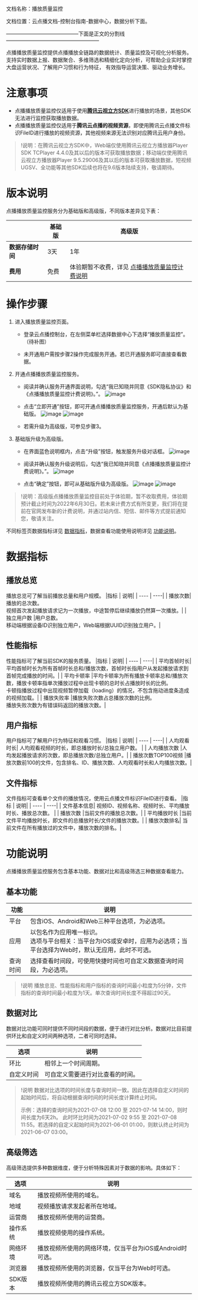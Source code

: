 文档名称：播放质量监控

文档位置：云点播文档-控制台指南-数据中心，数据分析下面。


——————————————下面是正文的分割线——————————————————


点播播放质量监控提供点播播放全链路的数据统计、质量监控及可视化分析服务。支持实时数据上报、数据聚合、多维筛选和精细化定向分析，可帮助企业实时掌控大盘运营状况、了解用户习惯和行为特征，
有效指导运营决策、驱动业务增长。

# 注意事项
* 点播播放质量监控仅适用于使用[**腾讯云视立方SDK**](https://cloud.tencent.com/product/rtcube)进行播放的场景，其他SDK无法进行监控获取播放数据。
* 点播播放质量监控仅适用于**腾讯云点播的视频资源**，即使用腾讯云点播文件标识FileID进行播放的视频资源，其他视频来源无法识别对应腾讯云用户身份。

> !说明：在腾讯云视立方SDK中，Web端仅使用腾讯云视立方播放器Player SDK TCPlayer 4.4.0及其以后的版本可获取播放数据；移动端仅使用腾讯云视立方播放器Player 9.5.29006及其以后的版本可获取播放数据，短视频UGSV、全功能等其他SDK后续也将在9.6版本陆续支持，敬请期待。


# 版本说明
点播播放质量监控服务分为基础版和高级版，不同版本差异见下表：

|  | 基础版 | 高级版|
| ----  | ----| ----| 
| **数据存储时间**| 3天 | 1年 |
| **费用** |免费|体验期暂不收费，详见 [点播播放质量监控计费说明](11) |


# 操作步骤
1. 进入播放质量监控页面。
   - 登录云点播控制台，在左侧菜单栏选择数据中心下选择“播放质量监控”。
   （待补图）

   - 未开通用户需按步骤2操作完成服务开通。若已开通服务即可直接查看数据。
   
2. 开通点播播放质量监控服务。

   - 阅读并确认服务开通界面说明，勾选“我已知晓并同意《SDK隐私协议》和《点播播放质量监控计费说明》。”。
 ![image](https://user-images.githubusercontent.com/88317062/141394271-8da1253e-e807-4afc-954b-adf0d5ffbfa9.png)
   
   - 点击“立即开通”按钮，即可开通点播播放质量监控服务，开通后默认为基础版。
 ![image](https://user-images.githubusercontent.com/88317062/141394307-14774db7-9721-4033-ab23-fb1dab3175ab.png)
![image](https://user-images.githubusercontent.com/88317062/141394404-a550c545-7ddc-4f13-9405-2ada3d567c48.png)
   
   - 若需升级为高级版，可参见步骤3。

3. 基础版升级为高级版。
 
   - 在界面蓝色说明框内，点击“升级”按钮，触发服务升级对话框。
  ![image](https://user-images.githubusercontent.com/88317062/141394441-eceacde0-82aa-408e-b908-d15603e9fff3.png)
  
   - 阅读并确认服务升级说明后，勾选“我已知晓并同意《点播播放质量监控计费说明》。”。
 ![image](https://user-images.githubusercontent.com/88317062/141394549-7c6ac589-9a2e-4506-932c-7a06fb83cfd1.png)

   - 点击“确定”按钮，即可从基础版升级为高级版。
![image](https://user-images.githubusercontent.com/88317062/141394577-8edcdb42-ef4c-457f-8031-9d556a90efb6.png)
![image](https://user-images.githubusercontent.com/88317062/141394617-93870df8-7858-44c4-a774-d88525f75a09.png)

> !说明：高级版点播播放质量监控目前处于体验期，暂不收取费用，体验期预计截止时间为2022年6月30日。若未来计费方式有所变更，我们将在提前在官网发布新的计费说明，并通过站内信、短信、邮件等方式提前通知您，敬请关注。


不同标签页数据指标详见 [数据指标](下面对应标题)，数据查看功能使用说明详见 [功能说明](下面的标题)。






# 数据指标
## 播放总览
播放总览可了解当前播放总量和用户规模。
|指标   | 说明|
| ----  | ----| 
| 播放次数| 播放的总次数。 <br>视频首次发起播放请求记为一次播放，中途暂停后继续播放仍然算一次播放。|
| 独立用户数 |用户总数。<br>移动端根据设备ID识别独立用户，Web端根据UUID识别独立用户。|

## 性能指标
性能指标可了解当前SDK的服务质量。
|指标   | 说明|
| ----  | ----| 
| 平均首帧时长| 平均首帧时长为所有首帧时长总和/播放次数，首帧时长指用户从发起播放请求到首帧完成播放的时间。|
| 平均卡顿率 |平均卡顿率为所有播放卡顿率总和/播放次数，播放卡顿率指单次播放过程中出现卡顿的总时长占播放时长的比例。<br>卡顿指播放过程中出现视频暂停加载（loading）的情况，不包含拖动进度条造成的视频加载。|
| 播放失败率 |播放失败次数占总播放次数的比例。<br>播放失败次数为有错误码返回的播放次数。|

## 用户指标
用户指标可了解用户行为特征和观看习惯。
|指标   | 说明|
| ----  | ----| 
| 人均观看时长| 人均观看视频的时长，即总播放时长/总独立用户数。 |
| 人均播放次数 |人均发起播放请求的次数，即总播放次数/总独立用户。|
| 播放次数TOP100视频 |播放次数前100的文件，包含排名、ID、播放次数、人均观看时长和人均播放次数。|


## 文件指标
文件指标可查看单个文件的播放情况，使用云点播文件标识FileID进行查看。
|指标   | 说明|
| ----  | ----| 
| 文件基本信息| 视频ID、视频名称、视频时长、平均播放时长、播放总次数。 |
| 播放次数 |当前文件的播放总次数。|
| 平均播放时长 |当前文件平均播放时长，即文件的总播放时长/文件的播放次数。|
| 播放次数排名| 当前文件在所有播放过的文件中，播放次数的排名。|


# 功能说明
点播播放质量监控服务包含基本功能、数据对比和高级筛选三种数据查看能力。

## 基本功能
|功能   | 说明|
| ----  | ----| 
| 平台  | 包含iOS、Android和Web三种平台选项，为必选项。 |
| 应用  | 以包名作为应用唯一标识。 <br>选项与平台相关：当平台为iOS或安卓时，应用为必选项；当平台选择为Web时，默认无应用，此时不可选。|
| 查询时间  | 选择查看时间段，可使用快捷时间也可自定义数据查询时间段，为必选项。| 

> !说明
> 播放总览、性能指标和用户指标的查询时间最小粒度为5分钟，文件指标的查询时间最小粒度为1天。单次查询时间长度不得超过90天。

## 数据对比
数据对比功能可同时提供不同时间段的数据，便于进行对比分析。数据对比目前提供环比和自定义时间两种选项，二者可同时选择。

|选项   | 说明|
| ----  | ----| 
| 环比  | 相邻上一个时间周期。|
| 自定义时间  | 可自定义需要进行对比查看的时间。|

> !说明
> 数据对比选项的时间长度与查询时间一致。因此在选择自定义时间的起始时间后，将自动根据查询时间的时间长度计算终止时间。
> 
> 示例：选择的查询时间为2021-07-08 12:00  至 2021-07-14 14:00，则时间长度为6天2h。
> 此时环比时间为2021-07-02 9:55 至 2021-07-08 11:55。若选择的自定义起始时间为2021-06-01 01:00，则默认终止时间为2021-06-07 03:00。


## 高级筛选
高级筛选提供多种数据维度，便于分析特殊因素对于数据的影响。具体如下：

|选项   | 说明|
| ----  | ----| 
| 域名  | 播放视频所使用的域名。|
| 地域 | 视频播放请求发起者所在地域。|
| 运营商  |播放视频所使用的运营商。| 
| 操作系统  | 播放视频使用的操作系统。|
| 网络环境 | 播放视频所使用的网络环境，仅当平台为iOS或Android时可选。|
| 浏览器  | 播放视频所使用的浏览器，仅当平台为Web时可选。| 
| SDK版本  | 播放视频所使用的腾讯云视立方SDK版本。|
